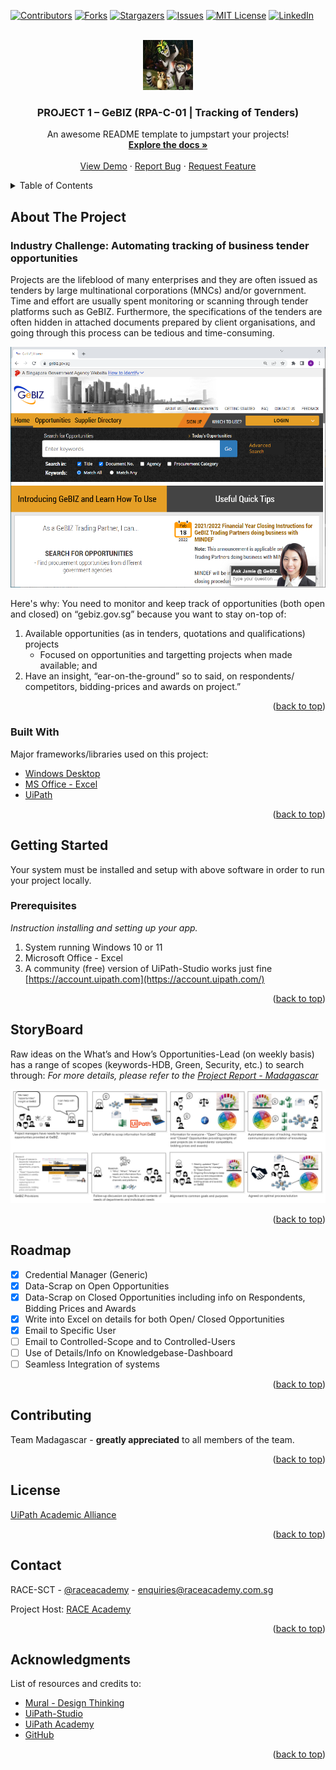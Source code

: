 <div id="top"></div>
<!--
*** This is a direct adaption of Othneildrew and team's Best-README-Template
*** with superd Menu Selection and facilities
*** (https://github.com/othneildrew/Best-README-Template)
***
*** Thanks for checking out the Best-README-Template. If you have a suggestion
*** that would make this better, please fork the repo and create a pull request
*** or simply open an issue with the tag "enhancement".
*** Don't forget to give the project a star!
*** Thanks again! Now go create something AMAZING! :D
-->

<!-- PROJECT SHIELDS -->
<!--
*** I'm using markdown "reference style" links for readability.
*** Reference links are enclosed in brackets [ ] instead of parentheses ( ).
*** See the bottom of this document for the declaration of the reference variables
*** for contributors-url, forks-url, etc. This is an optional, concise syntax you may use.
*** https://www.markdownguide.org/basic-syntax/#reference-style-links
-->
[![Contributors][contributors-shield]][contributors-url]
[![Forks][forks-shield]][forks-url]
[![Stargazers][stars-shield]][stars-url]
[![Issues][issues-shield]][issues-url]
[![MIT License][license-shield]][license-url]
[![LinkedIn][linkedin-shield]][linkedin-url]



<!-- PROJECT LOGO -->
<br />
<div align="center">
  <a href="https://github.com/othneildrew/Best-README-Template">
    <img src="images/Madagascar(0.5).jpg" alt="Logo" width="80" height="80">
  </a>

  <h3 align="center">PROJECT 1 – GeBIZ (RPA-C-01 | Tracking of Tenders)</h3>

  <p align="center">
    An awesome README template to jumpstart your projects!
    <br />
    <a href="https://github.com/othneildrew/Best-README-Template"><strong>Explore the docs »</strong></a>
    <br />
    <br />
    <a href="https://github.com/othneildrew/Best-README-Template">View Demo</a>
    ·
    <a href="https://github.com/othneildrew/Best-README-Template/issues">Report Bug</a>
    ·
    <a href="https://github.com/othneildrew/Best-README-Template/issues">Request Feature</a>
  </p>
</div>

<!-- TABLE OF CONTENTS -->
<details>
  <summary>Table of Contents</summary>
  <ol>
    <li>
      <a href="#about-the-project">About The Project</a>
      <ul>
        <li><a href="#built-with">Built With</a></li>
      </ul>
    </li>
    <li>
      <a href="#getting-started">Getting Started</a>
      <ul>
        <li><a href="#prerequisites">Prerequisites</a></li>
      </ul>
    </li>
    <li><a href="#storyboard">Usage</a></li>
    <li><a href="#roadmap">Roadmap</a></li>
    <li><a href="#contributing">Contributing</a></li>
    <li><a href="#license">License</a></li>
    <li><a href="#contact">Contact</a></li>
    <li><a href="#acknowledgments">Acknowledgments</a></li>
  </ol>
</details>


<!-- ABOUT THE PROJECT -->
## About The Project
### Industry Challenge: Automating tracking of business tender opportunities
Projects are the lifeblood of many enterprises and they are often issued as tenders by large multinational corporations (MNCs) and/or government. Time and effort are usually spent monitoring or scanning through tender platforms such as GeBIZ. Furthermore, the specifications of the tenders are often hidden in attached documents prepared by client organisations, and going through this process can be tedious and time-consuming.

![GeBIZ Opportunities](images/GeBIZimage50.png)

Here's why:
You need to monitor and keep track of opportunities (both open and closed) on “gebiz.gov.sg” because you want to stay on-top of:
1. Available opportunities (as in tenders, quotations and qualifications) projects
    - Focused on opportunities and targetting projects when made available; and
2. Have an insight, “ear-on-the-ground” so to said, on respondents/ competitors, bidding-prices and awards on project.”

<p align="right">(<a href="#top">back to top</a>)</p>


### Built With

Major frameworks/libraries used on this project:
* [Windows Desktop](https://www.microsoft.com/en-sg/windows)
* [MS Office - Excel](https://www.office.com)
* [UiPath](https://www.uipath.com)

<p align="right">(<a href="#top">back to top</a>)</p>



<!-- GETTING STARTED -->
## Getting Started
Your system must be installed and setup with above software in order to run your project locally.

### Prerequisites
_Instruction installing and setting up your app._
1. System running Windows 10 or 11
2. Microsoft Office - Excel
3. A community (free) version of UiPath-Studio works just fine [https://account.uipath.com](https://account.uipath.com/)

<p align="right">(<a href="#top">back to top</a>)</p>

<!-- USAGE EXAMPLES -->
## StoryBoard
Raw ideas on the What’s and How’s Opportunities-Lead (on weekly basis) has a range of scopes (keywords-HDB, Green, Security, etc.) to search through:
_For more details, please refer to the [Project Report - Madagascar](https://github.com/alfredpyk/Project-GeBIZ)_

![StoryBoard](images/StoryBoard.jpg)

<p align="right">(<a href="#top">back to top</a>)</p>



<!-- ROADMAP -->
## Roadmap

- [x] Credential Manager (Generic)
- [x] Data-Scrap on Open Opportunities
- [x] Data-Scrap on Closed Opportunities including info on Respondents, Bidding Prices and Awards
- [x] Write into Excel on details for both Open/ Closed Opportunities
- [x] Email to Specific User
- [ ] Email to Controlled-Scope and to Controlled-Users
- [ ] Use of Details/Info on Knowledgebase-Dashboard
- [ ] Seamless Integration of systems

<p align="right">(<a href="#top">back to top</a>)</p>



<!-- CONTRIBUTING -->
## Contributing
Team Madagascar - **greatly appreciated** to all members of the team.
<p align="right">(<a href="#top">back to top</a>)</p>

<!-- LICENSE -->
## License
[UiPath Academic Alliance](https://www.uipath.com/rpa/academic-alliance)
<p align="right">(<a href="#top">back to top</a>)</p>



<!-- CONTACT -->
## Contact

RACE-SCT - [@raceacademy](https://raceacademy.com.sg/blog/) - enquiries@raceacademy.com.sg

Project Host: [RACE Academy](https://raceacademy.com.sg/)

<p align="right">(<a href="#top">back to top</a>)</p>



<!-- ACKNOWLEDGMENTS -->
## Acknowledgments
List of resources and credits to:
* [Mural - Design Thinking](https://www.mural.co/)
* [UiPath-Studio](https://www.uipath.com/product/studio)
* [UiPath Academy](https://academy.uipath.com)
* [GitHub](https://github.com)

<p align="right">(<a href="#top">back to top</a>)</p>



<!-- MARKDOWN LINKS & IMAGES -->
<!-- https://www.markdownguide.org/basic-syntax/#reference-style-links -->
[contributors-shield]: https://img.shields.io/github/contributors/othneildrew/Best-README-Template.svg?style=for-the-badge
[contributors-url]: https://github.com/othneildrew/Best-README-Template/graphs/contributors
[forks-shield]: https://img.shields.io/github/forks/othneildrew/Best-README-Template.svg?style=for-the-badge
[forks-url]: https://github.com/othneildrew/Best-README-Template/network/members
[stars-shield]: https://img.shields.io/github/stars/othneildrew/Best-README-Template.svg?style=for-the-badge
[stars-url]: https://github.com/othneildrew/Best-README-Template/stargazers
[issues-shield]: https://img.shields.io/github/issues/othneildrew/Best-README-Template.svg?style=for-the-badge
[issues-url]: https://github.com/othneildrew/Best-README-Template/issues
[license-shield]: https://img.shields.io/github/license/othneildrew/Best-README-Template.svg?style=for-the-badge
[license-url]: https://github.com/othneildrew/Best-README-Template/blob/master/LICENSE.txt
[linkedin-shield]: https://img.shields.io/badge/-LinkedIn-black.svg?style=for-the-badge&logo=linkedin&colorB=555
[linkedin-url]: https://linkedin.com/in/othneildrew
[product-screenshot]: images/screenshot.png
